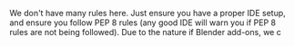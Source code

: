 We don't have many rules here. Just ensure you have a proper IDE setup, and
ensure you follow PEP 8 rules (any good IDE will warn you if PEP 8 rules are
not being followed). Due to the nature if Blender add-ons, we c

